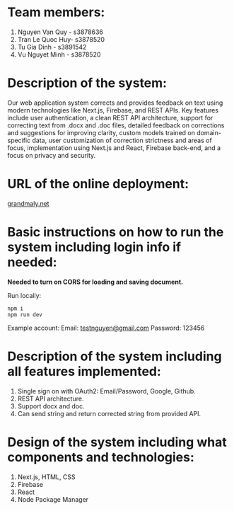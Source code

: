 # Team members:
1. Nguyen Van Quy - s3878636
2. Tran Le Quoc Huy- s3878520
3. Tu Gia Dinh - s3891542
4. Vu Nguyet Minh - s3878520
# Description of the system:
Our web application system corrects and provides feedback on text using modern technologies like Next.js, Firebase, and REST APIs. Key features include user authentication, a clean REST API architecture, support for correcting text from .docx and .doc files, detailed feedback on corrections and suggestions for improving clarity, custom models trained on domain-specific data, user customization of correction strictness and areas of focus, implementation using Next.js and React, Firebase back-end, and a focus on privacy and security.
# URL of the online deployment: 
[grandmaly.net](https://grandmaly.net/)
# Basic instructions on how to run the system including login info if needed:
**Needed to turn on CORS for loading and saving document.**

Run locally: 
```
npm i
npm run dev
```

Example account: 
    Email: testnguyen@gmail.com
    Password: 123456
# Description of the system including all features implemented:
1. Single sign on with OAuth2: Email/Password, Google, Github.
2. REST API architecture.
3. Support docx and doc.
4. Can send string and return corrected string from provided API.
# Design of the system including what components and technologies:
1. Next.js, HTML, CSS
2. Firebase
3. React
4. Node Package Manager
